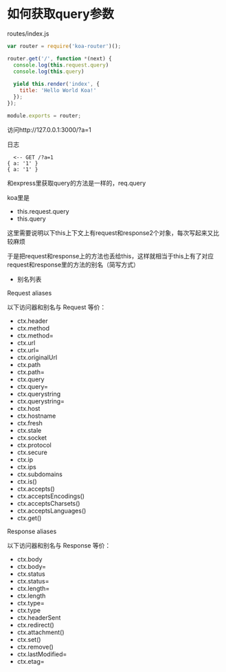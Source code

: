 # 如何获取query参数

routes/index.js

```javascript
var router = require('koa-router')();

router.get('/', function *(next) {
  console.log(this.request.query)
  console.log(this.query)
  
  yield this.render('index', {
    title: 'Hello World Koa!'
  });
});

module.exports = router;
```

访问http://127.0.0.1:3000/?a=1

日志

```
  <-- GET /?a=1
{ a: '1' }
{ a: '1' }
```

和express里获取query的方法是一样的，req.query

koa里是

- this.request.query
- this.query

这里需要说明以下this上下文上有request和response2个对象，每次写起来又比较麻烦

于是把request和response上的方法也丢给this，这样就相当于this上有了对应request和response里的方法的别名（简写方式）

- 别名列表

Request aliases

以下访问器和别名与 Request 等价：

- ctx.header
- ctx.method
- ctx.method=
- ctx.url
- ctx.url=
- ctx.originalUrl
- ctx.path
- ctx.path=
- ctx.query
- ctx.query=
- ctx.querystring
- ctx.querystring=
- ctx.host
- ctx.hostname
- ctx.fresh
- ctx.stale
- ctx.socket
- ctx.protocol
- ctx.secure
- ctx.ip
- ctx.ips
- ctx.subdomains
- ctx.is()
- ctx.accepts()
- ctx.acceptsEncodings()
- ctx.acceptsCharsets()
- ctx.acceptsLanguages()
- ctx.get()

Response aliases

以下访问器和别名与 Response 等价：

- ctx.body
- ctx.body=
- ctx.status
- ctx.status=
- ctx.length=
- ctx.length
- ctx.type=
- ctx.type
- ctx.headerSent
- ctx.redirect()
- ctx.attachment()
- ctx.set()
- ctx.remove()
- ctx.lastModified=
- ctx.etag=
